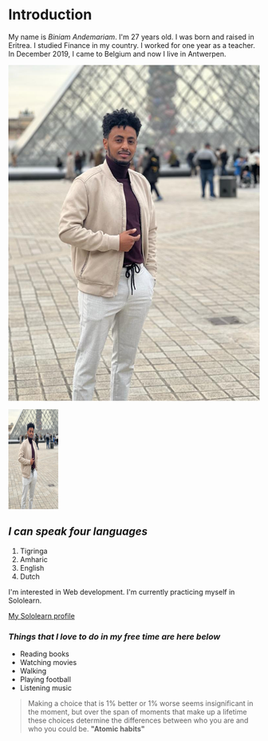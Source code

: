 # Introduction

My name is _Biniam Andemariam_. I'm 27 years old. I was born and raised in
Eritrea. I studied Finance in my country. I worked for one year as a teacher. In
December 2019, I came to Belgium and now I live in Antwerpen.

![ my-image ](./img/my-image.jpg)

<img src="./img/my-image.jpg" width="100" height="200">

## _I can speak four languages_

1. Tigringa
2. Amharic
3. English
4. Dutch

I'm interested in Web development. I'm currently practicing myself in Sololearn.

[My Sololearn profile](https://www.sololearn.com/profile/18306728)

### _Things that I love to do in my free time are here below_

- Reading books
- Watching movies
- Walking
- Playing football
- Listening music

> Making a choice that is 1% better or 1% worse seems insignificant in the
> moment, but over the span of moments that make up a lifetime these choices
> determine the differences between who you are and who you could be. **"Atomic
> habits"**
